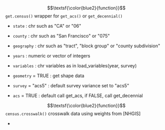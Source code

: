 $$\textsf{\color{blue2}{function}}$$ `get.census()` wrapper for `get_acs()` or `get_decennial()`

-   `state` : chr such as "CA" or "06"

-   `county` : chr such as "San Francisco" or "075"

-   `geography` : chr such as "tract", "block group" or "county subdivision"

-   `years` : numeric or vector of integers

-   `variables` : chr variables as in load_variables(year, survey)

-   `geometry` = TRUE : get shape data

-   `survey` = "acs5" : default survey variance set to "acs5"

-   `acs` = TRUE : default call get_acs, if FALSE, call get_decennial

$$\textsf{\color{blue2}{function}}$$ `census.crosswalk()` crosswalk data using weights from [NHGIS]

-   
